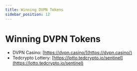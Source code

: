 ```yaml
---
title: Winning DVPN Tokens 
sidebar_position: 12
---
```


# Winning DVPN Tokens

- DVPN Casino: [https://dvpn.casino/](https://dvpn.casino/)
- Tedcrypto Lottery: [https://lotto.tedcrypto.io/sentinel](https://lotto.tedcrypto.io/sentinel)